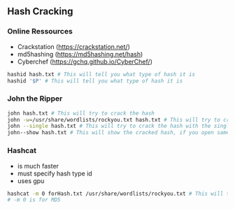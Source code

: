 ## Hash Cracking 

### Online Ressources
- Crackstation (https://crackstation.net/)
- md5hashing (https://md5hashing.net/hash)
- Cyberchef (https://gchq.github.io/CyberChef/)

```bash
hashid hash.txt # This will tell you what type of hash it is
hashid '$P' # This will tell you what type of hash it is
```

### John the Ripper
```bash
john hash.txt # This will try to crack the hash
john -w=/usr/share/wordlists/rockyou.txt hash.txt # This will try to crack the hash with the rockyou wordlist
john --single hash.txt # This will try to crack the hash with the single mode
john--show hash.txt # This will show the cracked hash, if you open same file again
```

### Hashcat
- is much faster
- must specify hash type id
- uses gpu

```bash
hashcat -m 0 forHash.txt /usr/share/wordlists/rockyou.txt # This will try to crack the hash with the rockyou wordlist
# -m 0 is for MD5
```

##